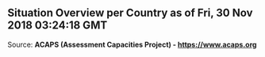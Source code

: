 ## Situation Overview per Country as of Fri, 30 Nov 2018 03:24:18 GMT

Source: **ACAPS (Assessment Capacities Project) - https://www.acaps.org**